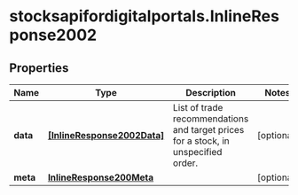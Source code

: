 # stocksapifordigitalportals.InlineResponse2002

## Properties

Name | Type | Description | Notes
------------ | ------------- | ------------- | -------------
**data** | [**[InlineResponse2002Data]**](InlineResponse2002Data.md) | List of trade recommendations and target prices for a stock, in unspecified order. | [optional] 
**meta** | [**InlineResponse200Meta**](InlineResponse200Meta.md) |  | [optional] 


